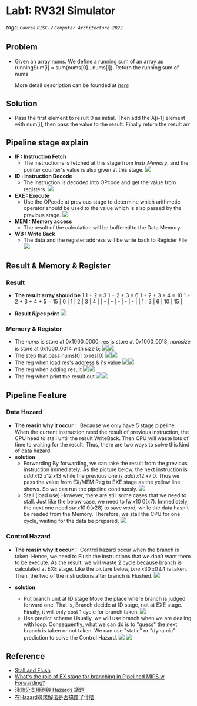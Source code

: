# Lab1: RV32I Simulator
###### tags: `Course` `RISC-V` `Computer Architecture 2022`

## Problem
* Given an array nums. We define a running sum of an array as runningSum[i] = sum(nums[0]…nums[i]).
  Return the running sum of nums
  
  More detail description can be founded at [$here$](https://leetcode.com/problems/running-sum-of-1d-array/)
## Solution
* Pass the first element to result 0 as initial. Then add the A[i-1] element with num[i], then pass the value to the result. Finally return the result arr

## Pipeline stage explain
* **IF : Instruction Fetch**
  * The instructioins is fetched at this stage from $Instr. Memory$, and the pointer counter's value is also given at this stage.
    ![](https://i.imgur.com/GEcUYjp.png)
* **ID : Instruction Decode**
  * The instruction is decoded into OPcode and get the value from registers.
    ![](https://i.imgur.com/TyPdMFL.png)
* **EXE : Execute**
  * Use the OPcode at previous stage to determine which arithmetic operator should be used to the value which is also passed by the previous stage.
    ![](https://i.imgur.com/Z6g5Xbg.png)
* **MEM : Memory access**
  * The result of the calculation will be buffered to the Data Memory.
* **WB : Write Back**
  * The data and the register address will be write back to Register File
    ![](https://i.imgur.com/B3s5hJz.png)

## Result & Memory & Register
### Result
* **The result array should be**
  1
  1 + 2 = 3 
  1 + 2 + 3 = 6 
  1 + 2 + 3 + 4 = 10 
  1 + 2 + 3 + 4 + 5 = 15 
  | 0 | 1 | 2 | 3 | 4 |
  | - | - | - | - | - |
  | 1 | 3 | 6 | 10 | 15 |
  
* **Result $Ripes$ print**
  ![](https://i.imgur.com/s7pmZwD.png)

### Memory & Register
* The $nums$ is store at $0x1000\_0000$; $res$ is store at $0x1000\_0018$; $numsize$ is store at $0x1000\_0014$ with size $5$; 
  ![](https://i.imgur.com/SYchBpM.png)![](https://i.imgur.com/1A9Ue90.png)
* The step that pass nums[0] to res[0]
  ![](https://i.imgur.com/lM1pUx9.png)![](https://i.imgur.com/b0ipqF0.png)
* The reg when load res's address & i's value
  ![](https://i.imgur.com/ukTlnO4.png)![](https://i.imgur.com/HKDCLtg.png)
* The reg when adding result
  ![](https://i.imgur.com/vaBtzKA.png)![](https://i.imgur.com/7W4pbyK.png)
* The reg when print the result out
  ![](https://i.imgur.com/dGlbNqY.png)![](https://i.imgur.com/273eHSM.png)


## Pipeline Feature
### Data Hazard
* **The reasin why it occur：**
  Because we only have 5 stage pipeline. When the current instruction need the result of previous instruction, the CPU need to stall until the result WriteBack. Then CPU will waste lots of time to waiting for the result. Thus, there are two ways to solve this kind of data hazard.
* **solution**
  * Forwarding
    By forwarding, we can take the result from the previous instruction immediately. As the picture below, the next instruction is $add\;x12\;x12\;x13$ while the previous one is $addi\;x12\;x7\;0$. Thus we pass the value from EX/MEM Reg to EXE stage as the yellow line shows. So we can run the pipeline continuosly.
    ![](https://i.imgur.com/XqbiFow.png)
  * Stall (load use)
    However, there are still some cases that we need to stall. Just like the below case, we need to $lw\;x10\;0(x7)$. Immediately, the next one need $sw\;x10\;0(x28)$ to save word, while the data hasn't be readed from the Memory. Therefore, we stall the CPU for one cycle, waiting for the data be prepared.
    ![](https://i.imgur.com/cnXQAet.png)

### Control Hazard
* **The reasin why it occur：**
  Control hazard occur when the branch is taken. Hence, we need to Flush the instructions that we don't want them to be execute. As the result, we will waste 2 cycle because branch is calculated at EXE stage. Like the picture below, $bne\;x30\;x0\;L4$ is taken. Then, the two of the instructions after branch is Flushed.
  ![](https://i.imgur.com/FuTz3bo.png)


* **solution**
  * Put branch unit at ID stage 
    Move the place where branch is judged forward one. That is, Branch decide at ID stage, not at EXE stage. Finally, it will only cost 1 cycle for branch taken.
    ![](https://i.imgur.com/6xmxqSp.png)
  * Use predict scheme
    Usually, we will use branch when we are dealing with loop. Consequently, what we can do is to "guess" the next branch is taken or not taken. We can use "static" or "dynamic" prediction to solve the Control Hazard.
    ![](https://i.imgur.com/7gOrz6W.png)
    ![](https://i.imgur.com/Ysp4KRZ.png)


## Reference
* [Stall and Flush](https://courses.cs.washington.edu/courses/cse378/09wi/lectures/lec13.pdf)
* [What's the role of EX stage for branching in Pipelined MIPS w Forwarding?](https://stackoverflow.com/questions/44866407/whats-the-role-of-ex-stage-for-branching-in-pipelined-mips-w-forwarding)
* [淺談分支預測與 Hazards 議題](https://ithelp.ithome.com.tw/m/articles/10265705)
* [在Hazard尋求解法是否搞錯了什麼](https://ithelp.ithome.com.tw/articles/10268810)
